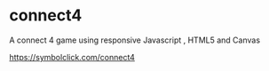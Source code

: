 connect4
=============
A connect 4 game using responsive Javascript , HTML5 and Canvas

https://symbolclick.com/connect4
